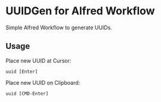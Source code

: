 # UUIDGen for Alfred Workflow

Simple Alfred Workflow to generate UUIDs.

## Usage

Place new UUID at Cursor:

	uuid [Enter]
    
Place new UUID on Clipboard:

	uuid [CMD-Enter]